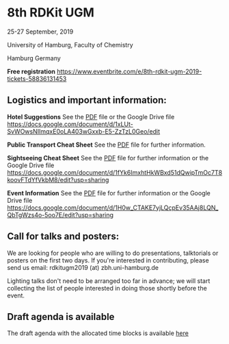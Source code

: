 # 8th RDKit UGM
25-27 September, 2019

University of Hamburg, Faculty of Chemistry

Hamburg Germany

**Free registration** https://www.eventbrite.com/e/8th-rdkit-ugm-2019-tickets-58836131453

## Logistics and important information:
**Hotel Suggestions** See the [PDF](Info/RDKit_UGM_2019_Hotel_Recommendations.pdf) file or the Google Drive file https://docs.google.com/document/d/1xLUt-SvWOwsNIImqxE0oLA403wGxxb-E5-ZzTzL0Geo/edit

**Public Transport Cheat Sheet** See the [PDF](Info/public_transport_info.pdf) file for further information. 

**Sightseeing Cheat Sheet** See the [PDF](Info/sightseeing_info.pdf) file for further information or the Google Drive file https://docs.google.com/document/d/1fYk6ImxhtHkWBxd51dQwipTmOc7T8koovFTdYfVkbM8/edit?usp=sharing

**Event Information** See the [PDF](Info/general_info.pdf) file for further information or the Google Drive file https://docs.google.com/document/d/1H0w_CTAKE7yjLQcpEv35AAj8LQN_QbTgWzs4o-5oo7E/edit?usp=sharing

## Call for talks and posters:
We are looking for people who are willing to do presentations, talktorials or posters on the first two days. 
If you're interested in contributing, please send us email: rdkitugm2019 (at) zbh.uni-hamburg.de

Lighting talks don't need to be arranged too far in advance; we will start collecting the list of people interested 
in doing those shortly before the event.

## Draft agenda is available
The draft agenda with the allocated time blocks is available [here](Info/Draft_Agenda.pdf)
